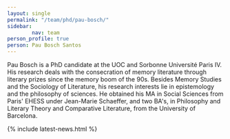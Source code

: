 ```yaml
---
layout: single
permalink: "/team/phd/pau-bosch/"
sidebar:
        nav: team
person_profile: true
person: Pau Bosch Santos
---
```

Pau Bosch is a PhD candidate at the UOC and Sorbonne Université Paris IV. His research deals with the consecration of memory literature through literary prizes since the memory boom of the 90s. Besides Memory Studies and the Sociology of Literature, his research interests lie in epistemology and the philosophy of sciences. He obtained his MA in Social Sciences from Paris' EHESS under Jean-Marie Schaeffer, and two BA's, in Philosophy and Literary Theory and Comparative Literature, from the University of Barcelona.

{% include latest-news.html %}
